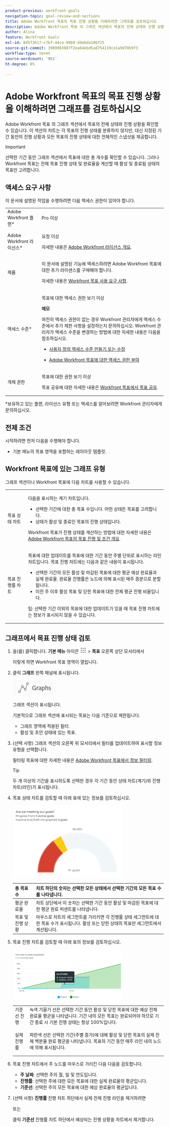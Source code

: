 ```yaml
---
product-previous: workfront-goals
navigation-topic: goal-review-and-sections
title: Adobe Workfront 목표의 목표 진행 상황을 이해하려면 그래프를 검토하십시오
description: Adobe Workfront 목표 의 그래프 섹션에서 목표의 전체 상태와 진행 상황을 확인할 수 있습니다. 이 섹션의 차트는 각 목표의 진행 상태를 분류하지 않지만, 대신 지정된 기간 동안의 진행 상황과 모든 목표의 진행 상태에 대한 전체적인 스냅샷을 제공합니다.
author: Alina
feature: Workfront Goals
exl-id: 8d5f3617-c7bf-44ce-99b0-d4ebda106f25
source-git-commit: 3989903687f2ea64ebd5ad754119ce1a9d70b9f3
workflow-type: tm+mt
source-wordcount: '951'
ht-degree: 0%

---
```


# Adobe Workfront 목표의 목표 진행 상황을 이해하려면 그래프를 검토하십시오

<!-- drafted mostly for P&P release-->

Adobe Workfront 목표 의 그래프 섹션에서 목표의 전체 상태와 진행 상황을 확인할 수 있습니다. 이 섹션의 차트는 각 목표의 진행 상태를 분류하지 않지만, 대신 지정된 기간 동안의 진행 상황과 모든 목표의 진행 상태에 대한 전체적인 스냅샷을 제공합니다.

>[!IMPORTANT]
>
>선택한 기간 동안 그래프 섹션에서 목표에 대한 총 개수를 확인할 수 있습니다. 그러나 Workfront 목표는 전체 목표 진행 상태 및 완료율을 계산할 때 활성 및 종료됨 상태의 목표만 고려합니다.

## 액세스 요구 사항

<!--drafted for P&P release: 

<table style="table-layout:auto">
 <col>
 </col>
 <col>
 </col>
 <tbody>
  <tr>
   <td role="rowheader">Adobe Workfront plan*</td>
   <td>
   <p>Current plan: Select or higher</p>
   Or
   <p>Legacy plan: Pro or higher</p>
   
   </td>
  </tr>
  <tr>
   <td role="rowheader">Adobe Workfront license*</td>
   <td>
   <p>Current license: Contributor or higher</p>
   Or
   <p>Legacy license: Request or higher</p> <p>For more information, see <a href="../../administration-and-setup/add-users/access-levels-and-object-permissions/wf-licenses.md" class="MCXref xref">Adobe Workfront licenses overview</a>.</p> </td>
  </tr>
  <tr>
   <td role="rowheader">Product</td>
   <td>
   <p> Current product requirement: If you have the Select or Prime Adobe Workfront plan, you must also buy an additional Adobe Workfront Goals license.  Workfront Goals are included in the Ultimate Workfront Plan.</p>
   Or
   <p>Legacy product requirement: You must purchase an additional license for the Adobe Workfront Goals to access functionality described in this article. </p> <p>For information, see <a href="../../workfront-goals/goal-management/access-needed-for-wf-goals.md" class="MCXref xref">Requirements to use Workfront Goals</a>. </p> </td>
  </tr>
  <tr>
   <td role="rowheader">Access level*</td>
   <td> <p>Edit access to Goals</p> <p><b>NOTE</b><p>If you still don't have access, ask your Workfront administrator if they set additional restrictions in your access level. For information on how a Workfront administrator can change your access level, see:</p>
     <ul>
      <li> <p><a href="../../administration-and-setup/add-users/configure-and-grant-access/create-modify-access-levels.md" class="MCXref xref">Create or modify custom access levels</a> </p> </li>
      <li> <p><span href="../../administration-and-setup/add-users/configure-and-grant-access/grant-access-goals.md"><a href="../../administration-and-setup/add-users/configure-and-grant-access/grant-access-goals.md" class="MCXref xref">Grant access to Adobe Workfront Goals</a></span> </p> </li>
     </ul> </p> </td>
  </tr>
  <tr data-mc-conditions="">
   <td role="rowheader">Object permissions</td>
   <td>
    <div>
     <p>View or higher permissions to the goal to view it</p>
     <p>Manage permissions to the goal to edit it</p>
     <p>For information about sharing goals, see <a href="../../workfront-goals/workfront-goals-settings/share-a-goal.md" class="MCXref xref">Share a goal in Workfront Goals</a>. </p>
    </div> </td>
  </tr>
 </tbody>
</table>

-->

이 문서에 설명된 작업을 수행하려면 다음 액세스 권한이 있어야 합니다.

<table style="table-layout:auto"> 
 <col> 
 <col> 
 <tbody> 
  <tr> 
   <td role="rowheader">Adobe Workfront 플랜*</td> 
   <td> <p>Pro 이상</p> </td> 
  </tr> 
  <tr> 
   <td role="rowheader">Adobe Workfront 라이선스*</td> 
   <td> <p>요청 이상</p> <p>자세한 내용은 <a href="../../administration-and-setup/add-users/access-levels-and-object-permissions/wf-licenses.md" class="MCXref xref">Adobe Workfront 라이선스 개요</a>.</p> </td> 
  </tr> 
  <tr> 
   <td role="rowheader">제품</td> 
   <td> <p>이 문서에 설명된 기능에 액세스하려면 Adobe Workfront 목표에 대한 추가 라이센스를 구매해야 합니다. </p> <p>자세한 내용은 <a href="../../workfront-goals/goal-management/access-needed-for-wf-goals.md" class="MCXref xref">Workfront 목표 사용 요구 사항</a>. </p> </td> 
  </tr> 
  <tr> 
   <td role="rowheader">액세스 수준*</td> 
   <td> <p>목표에 대한 액세스 권한 보기 이상</p> <p><b>메모</b><p>여전히 액세스 권한이 없는 경우 Workfront 관리자에게 액세스 수준에서 추가 제한 사항을 설정하는지 문의하십시오. Workfront 관리자가 액세스 수준을 변경하는 방법에 대한 자세한 내용은 다음을 참조하십시오.</p> 
     <ul> 
      <li> <p><a href="../../administration-and-setup/add-users/configure-and-grant-access/create-modify-access-levels.md" class="MCXref xref">사용자 정의 액세스 수준 만들기 또는 수정</a> </p> </li> 
      <li> <p><span href="../../administration-and-setup/add-users/configure-and-grant-access/grant-access-goals.md"><a href="../../administration-and-setup/add-users/configure-and-grant-access/grant-access-goals.md" class="MCXref xref">Adobe Workfront 목표에 대한 액세스 권한 부여</a></span> </p> </li> 
     </ul> </p> </td> 
  </tr> 
  <tr data-mc-conditions=""> 
   <td role="rowheader">개체 권한</td> 
   <td> 
    <div> 
     <p>목표에 대한 권한 보기 이상</p> 
     <p>목표 공유에 대한 자세한 내용은 <a href="../../workfront-goals/workfront-goals-settings/share-a-goal.md" class="MCXref xref">Workfront 목표에서 목표 공유</a>. </p> 
    </div> </td> 
  </tr> 
 </tbody> 
</table>

*보유하고 있는 플랜, 라이선스 유형 또는 액세스를 알아보려면 Workfront 관리자에게 문의하십시오.

## 전제 조건

시작하려면 먼저 다음을 수행해야 합니다.

* 기본 메뉴의 목표 영역을 포함하는 레이아웃 템플릿.

## Workfront 목표에 있는 그래프 유형

그래프 섹션이나 Workfront 목표에 다음 차트를 사용할 수 있습니다.

<table style="table-layout:auto"> 
 <col> 
 <col> 
 <tbody> 
  <tr> 
   <td role="rowheader">목표 상태 차트</td> 
   <td> <p>다음을 표시하는 계기 차트입니다.</p> 
    <ul> 
     <li>선택한 기간에 대한 총 목표 수입니다. 어떤 상태든 목표를 고려합니다. </li> 
     <li>상태가 활성 및 종료인 목표의 진행 상태입니다.</li> 
    </ul> <p>Workfront 목표가 진행 상태를 계산하는 방법에 대한 자세한 내용은 <a href="../../workfront-goals/goal-management/calculate-goal-progress.md" class="MCXref xref">Adobe Workfront 목표의 목표 진행 및 조건 개요</a>.</p> </td> 
  </tr> 
  <tr> 
   <td role="rowheader">목표 진행률 차트</td> 
   <td> <p>목표에 대한 업데이트를 목표에 대한 기간 동안 주별 단위로 표시하는 라인 차트입니다. 목표 진행 차트에는 다음과 같은 내용이 표시됩니다.</p> 
    <ul> 
     <li>선택한 기간의 모든 활성 및 마감된 목표에 대한 평균 예상 완료율과 실제 완료율. 완료율 진행률은 노드에 의해 표시된 매주 증분으로 분할됩니다. </li> 
     <li>이전 주 이후 활성 목표 및 닫힌 목표에 대한 전체 평균 진행 비율입니다. </li> 
    </ul> <p>팁: 선택한 기간 이외의 목표에 대한 업데이트가 있을 때 목표 진행 차트에는 정보가 표시되지 않을 수 있습니다. </p> </td> 
  </tr> 
 </tbody> 
</table>

## 그래프에서 목표 진행 상태 검토

1. 을(를) 클릭합니다. **기본 메뉴** 아이콘 ![](assets/main-menu-icon.png) > **목표** 오른쪽 상단 모서리에서

   <!-- Add this when Shell is available to all: or (if available), click the **Main Menu** icon ![Main menu icon](../goal-review-and-workfront-goals-sections/assets/three-line-main-menu-icon.png) in the upper-left corner)
   -->

   이렇게 하면 Workfront 목표 영역이 열립니다.

1. 클릭 **그래프** 왼쪽 패널에 표시됩니다.

   ![](assets/graphs-in-left-panel.png)

   그래프 섹션이 표시됩니다.

   기본적으로 그래프 섹션에 표시되는 목표는 다음 기준으로 제한됩니다.

   * 그래프 영역에 적용된 필터.
   * 활성 및 초안 상태에 있는 목표.

1. (선택 사항) 그래프 섹션의 오른쪽 위 모서리에서 필터를 업데이트하여 표시할 정보 유형을 선택합니다.

   필터링 목표에 대한 자세한 내용은 [Adobe Workfront 목표에서 정보 필터링](../../workfront-goals/goal-management/filter-information-wf-goals.md).

   >[!TIP]
   두 개 이상의 기간을 표시하도록 선택한 경우 각 기간 동안 상태 차트(계기)와 진행 차트(라인)가 표시됩니다.

1. 목표 상태 차트를 검토할 때 아래 표에 있는 정보를 검토하십시오.

   ![](assets/gauge-graph-wf-align-350x230.png)

   | 총 목표 수 | 차트 하단의 숫자는 선택한 모든 상태에서 선택한 기간의 모든 목표 수를 나타냅니다. |
   |---|---|
   | 평균 완료율 | 차트 상단에서 이 숫자는 선택한 기간 동안 활성 및 마감된 목표에 대한 평균 완료 퍼센트를 나타냅니다. |
   | 목표 및 진행 상황 | 마우스로 차트의 세그먼트를 가리키면 각 진행률 상태 세그먼트에 대한 목표 수가 표시됩니다. 활성 또는 닫힌 상태의 목표만 세그먼트에서 계산됩니다. |


1. 목표 진행 차트를 검토할 때 아래 표의 정보를 검토하십시오.

   ![](assets/line-graph-wf-align-350x161.png)

   <table style="table-layout:auto"> 
    <col> 
    <col> 
    <tbody> 
     <tr> 
      <td>기준선 진행</td> 
      <td>녹색 기울기 선은 선택한 기간 동안 활성 및 닫힌 목표에 대한 예상 전체 완료율 평균을 나타냅니다. 기간 내의 모든 목표는 완료되어야 하므로 기간 종료 시 기본 진행 상태는 항상 100%입니다. </td> 
     </tr> 
     <tr> 
      <td>실제 진행률</td> 
      <td> <p>파란색 선은 선택한 기간(주별 증가)에 대해 활성 및 닫힌 목표의 실제 전체 백분율 완료 평균을 나타냅니다. 목표의 기간 동안 매주 라인 내의 노드에 의해 표시됩니다. </p> </td> 
     </tr> 
    </tbody> 
   </table>

1. 목표 진행 차트에서 주 노드를 마우스로 가리킨 다음 다음을 검토합니다.

   * **주 날짜**: 선택한 주의 월, 일 및 연도입니다.
   * **진행률**: 선택한 주에 대한 모든 목표에 대한 실제 완료율의 평균입니다.
   * **기준선**: 선택한 주의 모든 목표에 대한 예상 완료율의 평균입니다.

1. (선택 사항) **진행률** 진행 차트 하단에서 실제 전체 진행 라인을 제거하려면

   또는

   클릭 **기준선** 진행률 차트 하단에서 예상되는 진행 상황을 차트에서 제거합니다.

 
